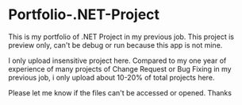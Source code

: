 # Portfolio-.NET-Project
This is my portfolio of .NET Project in my previous job. This project is preview only, can't be debug or run because this app is not mine.

I only upload insensitive project here. Compared to my one year of experience of many projects of Change Request or Bug Fixing in my previous job, i only upload about 10-20% of total projects here. 

Please let me know if the files can't be accessed or opened. Thanks
